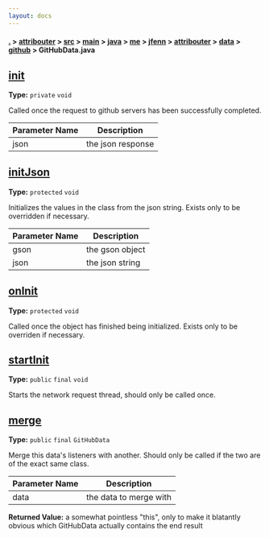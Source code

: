 ```yaml
---
layout: docs
---
```

#### [.](./../../../../../../../../../index) > [attribouter](./../../../../../../../../index) > [src](./../../../../../../../index) > [main](./../../../../../../index) > [java](./../../../../../index) > [me](./../../../../index) > [jfenn](./../../../index) > [attribouter](./../../index) > [data](./../index) > [github](./index) > **GitHubData.java**

## [init](https://github.com/TheAndroidMaster/Attribouter/blob/master/attribouter/src/main/java/me/jfenn/attribouter/data/github/GitHubData.java#L47)

**Type:** `private` `void`

Called once the request to github servers has been successfully completed. 





|Parameter Name|Description|
|-----|-----|
|json|the json response  |








## [initJson](https://github.com/TheAndroidMaster/Attribouter/blob/master/attribouter/src/main/java/me/jfenn/attribouter/data/github/GitHubData.java#L61)

**Type:** `protected` `void`

Initializes the values in the class from the json string. Exists only to be 
overridden if necessary. 




|Parameter Name|Description|
|-----|-----|
|gson|the gson object|
|json|the json string  |








## [onInit](https://github.com/TheAndroidMaster/Attribouter/blob/master/attribouter/src/main/java/me/jfenn/attribouter/data/github/GitHubData.java#L76)

**Type:** `protected` `void`

Called once the object has finished being initialized. Exists only to be overriden 
if necessary. 












## [startInit](https://github.com/TheAndroidMaster/Attribouter/blob/master/attribouter/src/main/java/me/jfenn/attribouter/data/github/GitHubData.java#L83)

**Type:** `public` `final` `void`

Starts the network request thread, should only be called once. 












## [merge](https://github.com/TheAndroidMaster/Attribouter/blob/master/attribouter/src/main/java/me/jfenn/attribouter/data/github/GitHubData.java#L95)

**Type:** `public` `final` `GitHubData`

Merge this data's listeners with another. Should only be called if the 
two are of the exact same class. 





|Parameter Name|Description|
|-----|-----|
|data|the data to merge with|


**Returned Value:** a somewhat pointless "this", only to make it blatantly obvious which GitHubData actually contains the end result  








